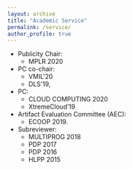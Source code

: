 ```yaml
---
layout: archive
title: "Academic Service"
permalink: /service/
author_profile: true
---
```


* Publicity Chair: 
  * MPLR 2020
* PC co-chair:
  * VMIL'20
  * DLS'19, 
* PC: 
  * CLOUD COMPUTING 2020
  * XtremeCloud’19
* Artifact Evaluation Committee (AEC): 
  * ECOOP 2019.
* Subreviewer:
  * MULTIPROG 2018
  * PDP 2017
  * PDP 2016
  * HLPP 2015

